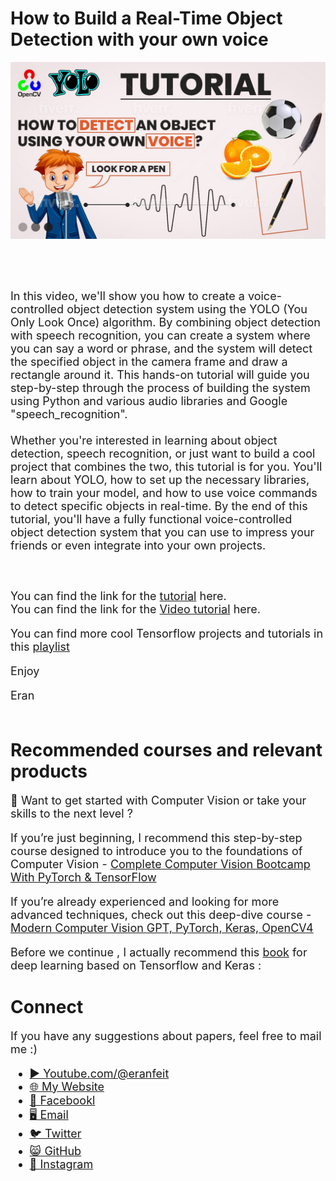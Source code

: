 # How to Build a Real-Time Object Detection with your own voice

<p align="center">
  <img width="800" src="How-to-detect-object-using-voice-yolo-tutorial.jpg" "image">
</p>

##
<br/><br/> 

<font size= "4" >
In this video, we'll show you how to create a voice-controlled object detection system using the YOLO (You Only Look Once) algorithm. By combining object detection with speech recognition, you can create a system where you can say a word or phrase, and the system will detect the specified object in the camera frame and draw a rectangle around it. This hands-on tutorial will guide you step-by-step through the process of building the system using Python and various audio libraries and Google "speech_recognition".
<br/><br/> 
Whether you're interested in learning about object detection, speech recognition, or just want to build a cool project that combines the two, this tutorial is for you. You'll learn about YOLO, how to set up the necessary libraries, how to train your model, and how to use voice commands to detect specific objects in real-time. By the end of this tutorial, you'll have a fully functional voice-controlled object detection system that you can use to impress your friends or even integrate into your own projects.

<br/><br/> 
You can find the link for the [tutorial](https://eranfeit.net/how-to-build-a-real-time-object-detection-with-your-own-voice/) here.  
You can find the link for the [Video tutorial](https://youtu.be/fd1msoIpM5Q) here. 

You can find more cool Tensorflow projects and tutorials in this [playlist](https://www.youtube.com/watch?v=fd1msoIpM5Q&list=PLdkryDe59y4bxVvpexwR6PMTHH6_vFXjA)

Enjoy

Eran
<br/><br/> 

</font>

# Recommended courses and relevant products 
<font size= "4" >

🚀 Want to get started with Computer Vision or take your skills to the next level ? 

If you’re just beginning, I recommend this step-by-step course designed to introduce you to the foundations of Computer Vision - [Complete Computer Vision Bootcamp With PyTorch & TensorFlow](https://trk.udemy.com/9LoE7E) 

If you’re already experienced and looking for more advanced techniques, check out this deep-dive course - [Modern Computer Vision GPT, PyTorch, Keras, OpenCV4](https://trk.udemy.com/EEDyMD)

Before we continue , I actually recommend this [book](https://amzn.to/3STWZ2N) for deep learning based on Tensorflow and Keras : 



</font>

# Connect

<font size= "4" >
If you have any suggestions about papers, feel free to mail me :)

- [▶️ Youtube.com/@eranfeit](youtube.com/@eranfeit?sub_confirmation=1)
- [🌐 My Website](https://eranfeit.net)
- [🐙 Facebookl](https://www.facebook.com/groups/3080601358933585)
- [🖥️ Email](mailto:feitgemel@gmail.com)
- [🐦 Twitter](https://twitter.com/eran_feit )
- [😸 GitHub](https://github.com/feitgemel)
- [📸 Instagram](https://www.instagram.com/eran_feit/)
</font>

